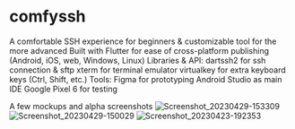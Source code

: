 # comfyssh
A comfortable SSH experience for beginners & customizable tool for the more advanced
Built with Flutter for ease of cross-platform publishing (Android, iOS, web, Windows, Linux)
Libraries & API: 
  dartssh2 for ssh connection & sftp 
  xterm for terminal emulator
  virtualkey for extra keyboard keys (Ctrl, Shift, etc.)
Tools:
  Figma for prototyping
  Android Studio as main IDE
  Google Pixel 6 for testing

A few mockups and alpha screenshots
![Screenshot_20230429-153309](https://user-images.githubusercontent.com/70709101/235391460-45897f6e-d84f-457a-9860-8618bdf8c4fb.jpg)
![Screenshot_20230429-150029](https://user-images.githubusercontent.com/70709101/235391466-ef03fbca-8f96-4daa-b441-e30fa09765f8.jpg)
![Screenshot_20230423-192353](https://user-images.githubusercontent.com/70709101/235391488-a0d4336c-4fa6-42fb-a637-90d3ea10bee6.jpg)
